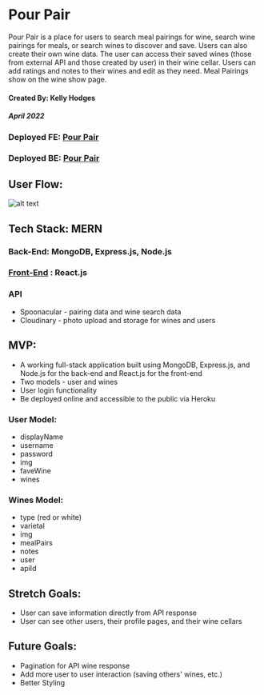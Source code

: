 # Pour Pair
Pour Pair is a place for users to search meal pairings for wine, search wine pairings for meals, or search wines to discover and save. Users can also create their own wine data. The user can access their saved wines (those from external API and those created by user) in their wine cellar. Users can add ratings and notes to their wines and edit as they need. Meal Pairings show on the wine show page. 

#### Created By: Kelly Hodges
##### April 2022

### Deployed FE: [Pour Pair](https://pour-pair.herokuapp.com/)
### Deployed BE: [Pour Pair](https://pour-pair-back.herokuapp.com/)

## User Flow: 
![alt text](https://i.imgur.com/pOA43D9.png "Pour Pair User Flow")

## Tech Stack: MERN
### Back-End: MongoDB, Express.js, Node.js
### [Front-End](https://github.com/khodgesx/wine-pair-app/blob/main/README.md) : React.js


### API
- Spoonacular - pairing data and wine search data
- Cloudinary - photo upload and storage for wines and users

## MVP:
- A working full-stack application built using MongoDB, Express.js, and Node.js for the back-end and React.js for the front-end
- Two models - user and wines
- User login functionality
- Be deployed online and accessible to the public via Heroku

### User Model: 
- displayName
- username
- password
- img
- faveWine
- wines

### Wines Model:
- type (red or white)
- varietal
- img
- mealPairs
- notes
- user
- apiId

## Stretch Goals:
- User can save information directly from API response 
- User can see other users, their profile pages, and their wine cellars

## Future Goals:
- Pagination for API wine response 
- Add more user to user interaction (saving others' wines, etc.)
- Better Styling
